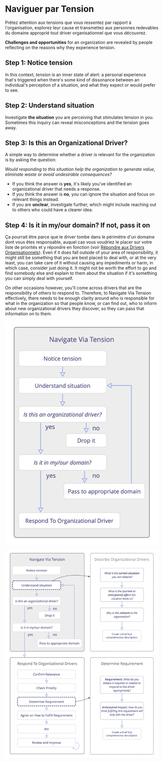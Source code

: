 # Naviguer par Tension

<summary>
Prêtez attention aux tensions que vous ressentez par rapport à l'organisation, explorez leur cause et transmettez aux personnes redevables du domaine approprié tout driver organisationnel que vous découvrez.
</summary>

**Challenges and opportunities** for an organization are revealed by people reflecting on the reasons why they experience tension.


## Step 1: Notice tension

In this context, _tension_ is an inner state of alert: a personal experience that's triggered when there's some kind of dissonance between an individual's perception of a situation, and what they expect or would prefer to see.


## Step 2: Understand situation

Investigate **the situation** you are perceiving that stimulates tension in you. Sometimes this inquiry can reveal misconceptions and the tension goes away.


## Step 3: Is this an Organizational Driver?

A simple way to determine whether a driver is relevant for the organization is by asking the question:

_Would responding to this situation help the organization to generate value, eliminate waste or avoid undesirable consequences?_

-   If you think the answer is **yes**, it's likely you've identified an organizational driver that needs a response.
-   If you think the answer is **no**, you can ignore the situation and focus on relevant things instead.
-   If you are **unclear**, investigate further, which might include reaching out to others who could have a clearer idea.


## Step 4: Is it in my/our domain? If not, pass it on

Ça pourrait être parce que le driver tombe dans le périmètre d'un domaine dont vous êtes responsable, auquel cas vous voudriez le placer sur votre liste de priorités et y répondre en fonction (voir [Répondre aux Drivers Organisationnels](section:respond-to-organizational-drivers)). Even if it does fall outside of your area of responsibility, it might still be something that you are best placed to deal with, or at the very least, you can take care of it without  causing any impediments or harm, in which case, consider just doing it. It might not be worth the effort to go and find somebody else and explain to them about the situation if it's something you can simply deal with yourself.

On other occasions however, you'll come across drivers that are the responsibility of others to respond to. Therefore, to Navigate Via Tension effectively, there needs to be enough clarity around who is responsible for what in the organization so that people know, or can find out, who to inform about new organizational drivers they discover, so they can pass that information on to them.


![Naviguer par Tension](img/process/nvt.png)


![Naviguer par Tension dans le contexte de la Décrire les Drivers Organisationnels, Répondre aux Drivers Organisationnels et Déterminer les Exigences](img/process/navigate-describe-respond-determine.png)


